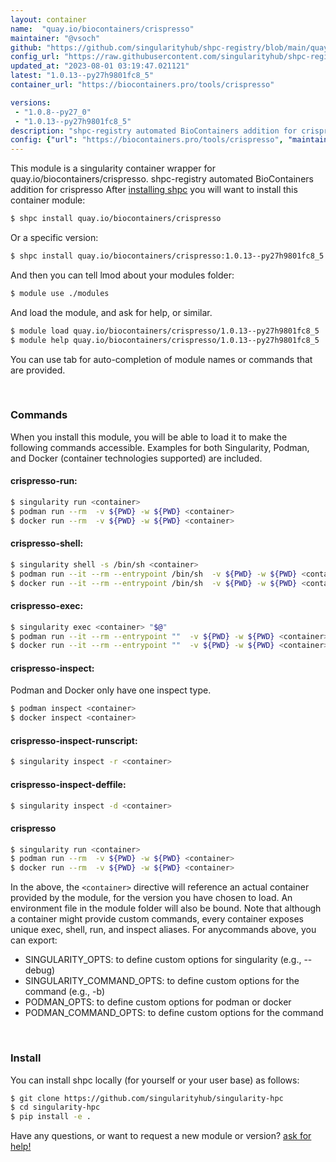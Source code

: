 ```yaml
---
layout: container
name:  "quay.io/biocontainers/crispresso"
maintainer: "@vsoch"
github: "https://github.com/singularityhub/shpc-registry/blob/main/quay.io/biocontainers/crispresso/container.yaml"
config_url: "https://raw.githubusercontent.com/singularityhub/shpc-registry/main/quay.io/biocontainers/crispresso/container.yaml"
updated_at: "2023-08-01 03:19:47.021121"
latest: "1.0.13--py27h9801fc8_5"
container_url: "https://biocontainers.pro/tools/crispresso"

versions:
 - "1.0.8--py27_0"
 - "1.0.13--py27h9801fc8_5"
description: "shpc-registry automated BioContainers addition for crispresso"
config: {"url": "https://biocontainers.pro/tools/crispresso", "maintainer": "@vsoch", "description": "shpc-registry automated BioContainers addition for crispresso", "latest": {"1.0.13--py27h9801fc8_5": "sha256:f24bf87ca5557adb745aa8b5515877de2be5cda69c26224f00c9e3994ecbc8b3"}, "tags": {"1.0.8--py27_0": "sha256:6081ce8a61fb391d395112dae63501e8a447f900f6281b49a1ead7bfb983c117", "1.0.13--py27h9801fc8_5": "sha256:f24bf87ca5557adb745aa8b5515877de2be5cda69c26224f00c9e3994ecbc8b3"}, "docker": "quay.io/biocontainers/crispresso"}
---
```


This module is a singularity container wrapper for quay.io/biocontainers/crispresso.
shpc-registry automated BioContainers addition for crispresso
After [installing shpc](#install) you will want to install this container module:


```bash
$ shpc install quay.io/biocontainers/crispresso
```

Or a specific version:

```bash
$ shpc install quay.io/biocontainers/crispresso:1.0.13--py27h9801fc8_5
```

And then you can tell lmod about your modules folder:

```bash
$ module use ./modules
```

And load the module, and ask for help, or similar.

```bash
$ module load quay.io/biocontainers/crispresso/1.0.13--py27h9801fc8_5
$ module help quay.io/biocontainers/crispresso/1.0.13--py27h9801fc8_5
```

You can use tab for auto-completion of module names or commands that are provided.

<br>

### Commands

When you install this module, you will be able to load it to make the following commands accessible.
Examples for both Singularity, Podman, and Docker (container technologies supported) are included.

#### crispresso-run:

```bash
$ singularity run <container>
$ podman run --rm  -v ${PWD} -w ${PWD} <container>
$ docker run --rm  -v ${PWD} -w ${PWD} <container>
```

#### crispresso-shell:

```bash
$ singularity shell -s /bin/sh <container>
$ podman run --it --rm --entrypoint /bin/sh  -v ${PWD} -w ${PWD} <container>
$ docker run --it --rm --entrypoint /bin/sh  -v ${PWD} -w ${PWD} <container>
```

#### crispresso-exec:

```bash
$ singularity exec <container> "$@"
$ podman run --it --rm --entrypoint ""  -v ${PWD} -w ${PWD} <container> "$@"
$ docker run --it --rm --entrypoint ""  -v ${PWD} -w ${PWD} <container> "$@"
```

#### crispresso-inspect:

Podman and Docker only have one inspect type.

```bash
$ podman inspect <container>
$ docker inspect <container>
```

#### crispresso-inspect-runscript:

```bash
$ singularity inspect -r <container>
```

#### crispresso-inspect-deffile:

```bash
$ singularity inspect -d <container>
```



#### crispresso

```bash
$ singularity run <container>
$ podman run --rm  -v ${PWD} -w ${PWD} <container>
$ docker run --rm  -v ${PWD} -w ${PWD} <container>
```


In the above, the `<container>` directive will reference an actual container provided
by the module, for the version you have chosen to load. An environment file in the
module folder will also be bound. Note that although a container
might provide custom commands, every container exposes unique exec, shell, run, and
inspect aliases. For anycommands above, you can export:

 - SINGULARITY_OPTS: to define custom options for singularity (e.g., --debug)
 - SINGULARITY_COMMAND_OPTS: to define custom options for the command (e.g., -b)
 - PODMAN_OPTS: to define custom options for podman or docker
 - PODMAN_COMMAND_OPTS: to define custom options for the command

<br>

### Install

You can install shpc locally (for yourself or your user base) as follows:

```bash
$ git clone https://github.com/singularityhub/singularity-hpc
$ cd singularity-hpc
$ pip install -e .
```

Have any questions, or want to request a new module or version? [ask for help!](https://github.com/singularityhub/singularity-hpc/issues)
